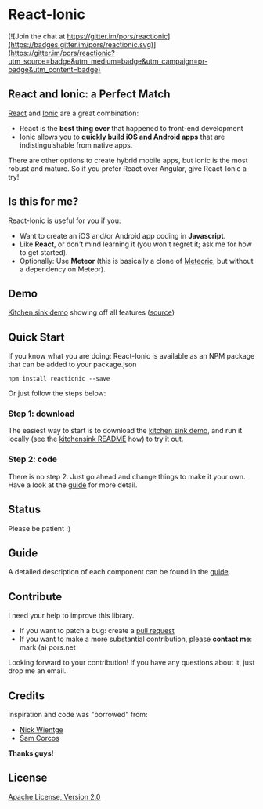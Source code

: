 # React-Ionic

[![Join the chat at https://gitter.im/pors/reactionic](https://badges.gitter.im/pors/reactionic.svg)](https://gitter.im/pors/reactionic?utm_source=badge&utm_medium=badge&utm_campaign=pr-badge&utm_content=badge)

## React and Ionic: a Perfect Match

[React](https://facebook.github.io/react/) and [Ionic](http://ionicframework.com/) are a great combination:

* React is the **best thing ever** that happened to front-end development
* Ionic allows you to **quickly build iOS and Android apps** that are indistinguishable from native apps.

There are other options to create hybrid mobile apps, but Ionic is the most robust and mature. So if you prefer React over Angular, give React-Ionic a try!

## Is this for me?

React-Ionic is useful for you if you:

* Want to create an iOS and/or Android app coding in **Javascript**.
* Like **React**, or don't mind learning it (you won't regret it; ask me for how to get started).
* Optionally: Use **Meteor** (this is basically a clone of [Meteoric](http://meteoric.github.io/), but without a dependency on Meteor).

## Demo

[Kitchen sink demo](http://pors.github.io/reactionic/#demo) showing off all features ([source](https://github.com/pors/reactionic-kitchensink))

## Quick Start

If you know what you are doing: React-Ionic is available as an NPM package that can be added to your package.json

    npm install reactionic --save
    
Or just follow the steps below:

### Step 1: download

The easiest way to start is to download the [kitchen sink demo](https://github.com/pors/reactionic-kitchensink), and run it locally (see the [kitchensink README](https://github.com/pors/reactionic-kitchensink/blob/master/README.md) how) to try it out.

### Step 2: code

There is no step 2. Just go ahead and change things to make it your own. Have a look at the [guide](https://github.com/pors/reactionic/blob/master/GUIDE.md) for more detail.

## Status

Please be patient :)

## Guide

A detailed description of each component can be found in the [guide](https://github.com/pors/reactionic/blob/master/GUIDE.md).

## Contribute

I need your help to improve this library.

* If you want to patch a bug: create a [pull request]()
* If you want to make a more substantial contribution, please **contact me**: mark (a) pors.net

Looking forward to your contribution! If you have any questions about it, just drop me an email.


## Credits

Inspiration and code was "borrowed" from: 

* [Nick Wientge](https://github.com/meteoric/meteor-ionic)
* [Sam Corcos](https://github.com/samcorcos)

**Thanks guys!**

## License

[Apache License, Version 2.0](https://github.com/pors/reactionic/blob/master/LICENSE)
